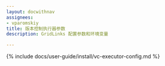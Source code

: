 ```yaml
---
layout: docwithnav
assignees:
- vparomskiy
title: 版本控制执行器参数
description: GridLinks 配置参数和环境变量

---
```


{% include docs/user-guide/install/vc-executor-config.md %}